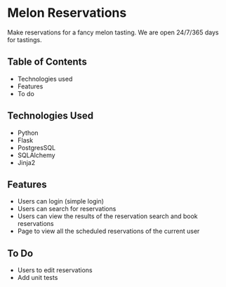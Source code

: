 # Melon Reservations

Make reservations for a fancy melon tasting. We are open 24/7/365 days for tastings.

## Table of Contents

- Technologies used
- Features
- To do

## Technologies Used

- Python
- Flask
- PostgresSQL
- SQLAlchemy
- Jinja2

## Features

- Users can login (simple login)
- Users can search for reservations
- Users can view the results of the reservation search and book reservations
- Page to view all the scheduled reservations of the current user

## To Do

- Users to edit reservations
- Add unit tests
